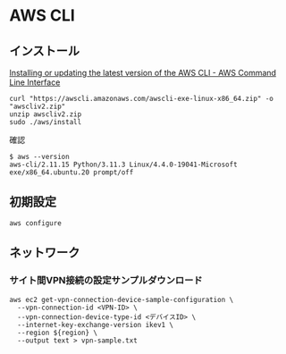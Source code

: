 # AWS CLI

## インストール

[Installing or updating the latest version of the AWS CLI - AWS Command Line Interface](https://docs.aws.amazon.com/cli/latest/userguide/getting-started-install.html)

```console
curl "https://awscli.amazonaws.com/awscli-exe-linux-x86_64.zip" -o "awscliv2.zip"
unzip awscliv2.zip
sudo ./aws/install
```

確認

```console
$ aws --version
aws-cli/2.11.15 Python/3.11.3 Linux/4.4.0-19041-Microsoft exe/x86_64.ubuntu.20 prompt/off
```

## 初期設定

```console
aws configure
```

## ネットワーク

### サイト間VPN接続の設定サンプルダウンロード

```console
aws ec2 get-vpn-connection-device-sample-configuration \
  --vpn-connection-id <VPN-ID> \
  --vpn-connection-device-type-id <デバイスID> \
  --internet-key-exchange-version ikev1 \
  --region ${region} \
  --output text > vpn-sample.txt
```
